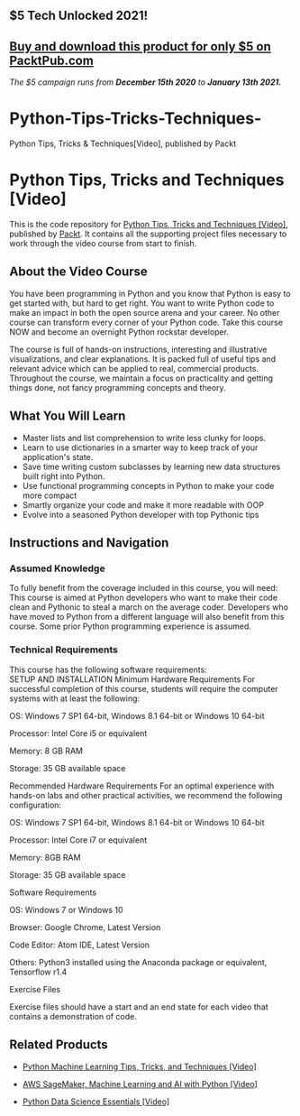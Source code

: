 ## $5 Tech Unlocked 2021!
[Buy and download this product for only $5 on PacktPub.com](https://www.packtpub.com/)
-----
*The $5 campaign         runs from __December 15th 2020__ to __January 13th 2021.__*

# Python-Tips-Tricks-Techniques-
Python Tips, Tricks &amp; Techniques[Video], published by Packt
# Python Tips, Tricks and Techniques [Video]
This is the code repository for [Python Tips, Tricks and Techniques [Video]](https://www.packtpub.com/application-development/python-tips-tricks-and-techniques-video?utm_source=github&utm_medium=repository&utm_campaign=9781789138535), published by [Packt](https://www.packtpub.com/?utm_source=github). It contains all the supporting project files necessary to work through the video course from start to finish.
## About the Video Course
You have been programming in Python and you know that Python is easy to get started with, but hard to get right. You want to write Python code to make an impact in both the open source arena and your career. No other course can transform every corner of your Python code. Take this course NOW and become an overnight Python rockstar developer. 

The course is full of hands-on instructions, interesting and illustrative visualizations, and clear explanations. It is packed full of useful tips and relevant advice which can be applied to real, commercial products. Throughout the course, we maintain a focus on practicality and getting things done, not fancy programming concepts and theory.	

<H2>What You Will Learn</H2>
<DIV class=book-info-will-learn-text>
<UL>
<LI>Master lists and list comprehension to write less clunky for loops. 
<LI>Learn to use dictionaries in a smarter way to keep track of your application's state. 
<LI>Save time writing custom subclasses by learning new data structures built right into Python. 
<LI>Use functional programming concepts in Python to make your code more compact 
<LI>Smartly organize your code and make it more readable with OOP 
<LI>Evolve into a seasoned Python developer with top Pythonic tips </LI></UL></DIV>

## Instructions and Navigation
### Assumed Knowledge
To fully benefit from the coverage included in this course, you will need:<br/>
This course is aimed at Python developers who want to make their code clean and Pythonic to steal a march on the average coder. Developers who have moved to Python from a different language will also benefit from this course. Some prior Python programming experience is assumed.


### Technical Requirements
This course has the following software requirements:<br/>
SETUP AND INSTALLATION
Minimum Hardware Requirements
For successful completion of this course, students will require the computer systems with at least the following:


OS: Windows 7 SP1 64-bit, Windows 8.1 64-bit or Windows 10 64-bit



Processor: Intel Core i5 or equivalent



Memory: 8 GB RAM



Storage: 35 GB available space




Recommended Hardware Requirements
For an optimal experience with hands-on labs and other practical activities, we recommend the following configuration:


OS: Windows 7 SP1 64-bit, Windows 8.1 64-bit or Windows 10 64-bit



Processor: Intel Core i7 or equivalent



Memory: 8GB RAM



Storage: 35 GB available space


Software Requirements

OS: Windows 7 or Windows 10



Browser: Google Chrome, Latest Version



Code Editor: Atom IDE, Latest Version



Others: Python3 installed using the Anaconda package or equivalent, Tensorflow r1.4 




Exercise Files

Exercise files should have a start and an end state for each video that contains a demonstration of code.

## Related Products
* [Python Machine Learning Tips, Tricks, and Techniques [Video]](https://www.packtpub.com/big-data-and-business-intelligence/python-machine-learning-tips-tricks-and-techniques-video?utm_source=github&utm_medium=repository&utm_campaign=9781789135817)

* [AWS SageMaker, Machine Learning and AI with Python [Video]](https://www.packtpub.com/virtualization-and-cloud/aws-machine-learning-ai-and-sagemaker-python-video?utm_source=github&utm_medium=repository&utm_campaign=9781789535976)

* [Python Data Science Essentials [Video]](https://www.packtpub.com/big-data-and-business-intelligence/python-data-science-essentials-video?utm_source=github&utm_medium=repository&utm_campaign=9781789538526)

